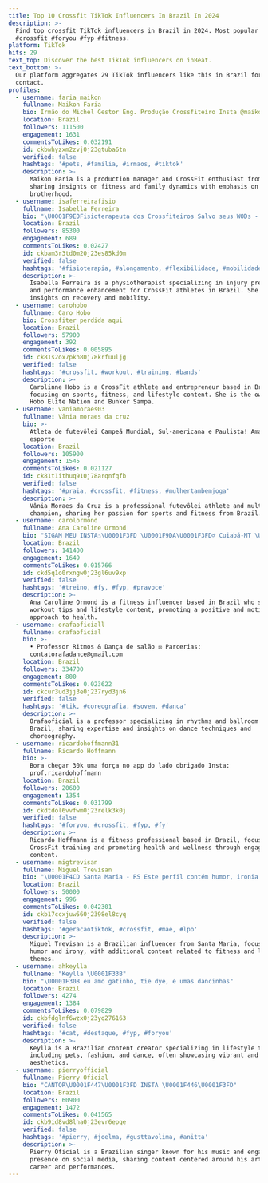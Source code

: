 ```yaml
---
title: Top 10 Crossfit TikTok Influencers In Brazil In 2024
description: >-
  Find top crossfit TikTok influencers in Brazil in 2024. Most popular hashtags:
  #crossfit #foryou #fyp #fitness.
platform: TikTok
hits: 29
text_top: Discover the best TikTok influencers on inBeat.
text_bottom: >-
  Our platform aggregates 29 TikTok influencers like this in Brazil for you to
  contact.
profiles:
  - username: faria_maikon
    fullname: Maikon Faria
    bio: Irmão do Michel Gestor Eng. Produção Crossfiteiro Insta @maikon_faria
    location: Brazil
    followers: 111500
    engagement: 1631
    commentsToLikes: 0.032191
    id: ckbwhyzxm2zvj0j23gtuba6tn
    verified: false
    hashtags: '#pets, #familia, #irmaos, #tiktok'
    description: >-
      Maikon Faria is a production manager and CrossFit enthusiast from Brazil,
      sharing insights on fitness and family dynamics with emphasis on
      brotherhood.
  - username: isaferreirafisio
    fullname: Isabella Ferreira
    bio: "\U0001F9E0Fisioterapeuta dos Crossfiteiros Salvo seus WODs - lesões + perfomance \U0001F3CB\U0001F3FB‍♂️"
    location: Brazil
    followers: 85300
    engagement: 689
    commentsToLikes: 0.02427
    id: ckbam3r3td0m20j23es85kd0m
    verified: false
    hashtags: '#fisioterapia, #alongamento, #flexibilidade, #mobilidade'
    description: >-
      Isabella Ferreira is a physiotherapist specializing in injury prevention
      and performance enhancement for CrossFit athletes in Brazil. She provides
      insights on recovery and mobility.
  - username: carohobo
    fullname: Caro Hobo
    bio: Crossfiter perdida aqui
    location: Brazil
    followers: 57900
    engagement: 392
    commentsToLikes: 0.005895
    id: ck81s2ox7pkh80j78krfuuljg
    verified: false
    hashtags: '#crossfit, #workout, #training, #bands'
    description: >-
      Carolinne Hobo is a CrossFit athlete and entrepreneur based in Brazil,
      focusing on sports, fitness, and lifestyle content. She is the owner of
      Hobo Elite Nation and Bunker Sampa.
  - username: vaniamoraes03
    fullname: Vânia moraes da cruz
    bio: >-
      Atleta de futevôlei Campeã Mundial, Sul-americana e Paulista! Amante de
      esporte
    location: Brazil
    followers: 105900
    engagement: 1545
    commentsToLikes: 0.021127
    id: ck81t1ithuq910j78arqnfqfb
    verified: false
    hashtags: '#praia, #crossfit, #fitness, #mulhertambemjoga'
    description: >-
      Vânia Moraes da Cruz is a professional futevôlei athlete and multiple
      champion, sharing her passion for sports and fitness from Brazil.
  - username: carolormond
    fullname: Ana Caroline Ormond
    bio: "SIGAM MEU INSTA☝\U0001F3FD \U0001F9DA\U0001F3FD‍♂️ Cuiabá-MT \U0001F1E7\U0001F1F7/\U0001F1FA\U0001F1F8 seja luz \U0001F4A1 150K??"
    location: Brazil
    followers: 141400
    engagement: 1649
    commentsToLikes: 0.015766
    id: ckd5q1o0rxngw0j23gl6uv9xp
    verified: false
    hashtags: '#treino, #fy, #fyp, #pravoce'
    description: >-
      Ana Caroline Ormond is a fitness influencer based in Brazil who shares
      workout tips and lifestyle content, promoting a positive and motivating
      approach to health.
  - username: orafaoficiall
    fullname: orafaoficial
    bio: >-
      • Professor Ritmos & Dança de salão ✉️ Parcerias:
      contatorafadance@gmail.com
    location: Brazil
    followers: 334700
    engagement: 800
    commentsToLikes: 0.023622
    id: ckcur3ud3jj3e0j237ryd3jn6
    verified: false
    hashtags: '#tik, #coreografia, #sovem, #danca'
    description: >-
      Orafaoficial is a professor specializing in rhythms and ballroom dance in
      Brazil, sharing expertise and insights on dance techniques and
      choreography.
  - username: ricardohoffmann31
    fullname: Ricardo Hoffmann
    bio: >-
      Bora chegar 30k uma força no app do lado obrigado Insta:
      prof.ricardohoffmann
    location: Brazil
    followers: 20600
    engagement: 1354
    commentsToLikes: 0.031799
    id: ckdtdol6vvfwm0j23relk3k0j
    verified: false
    hashtags: '#foryou, #crossfit, #fyp, #fy'
    description: >-
      Ricardo Hoffmann is a fitness professional based in Brazil, focusing on
      CrossFit training and promoting health and wellness through engaging
      content.
  - username: migtrevisan
    fullname: Miguel Trevisan
    bio: "\U0001F4CD Santa Maria - RS Este perfil contém humor, ironia e mais!"
    location: Brazil
    followers: 50000
    engagement: 996
    commentsToLikes: 0.042301
    id: ckb17ccxjuw560j2398el8cyq
    verified: false
    hashtags: '#geracaotiktok, #crossfit, #mae, #lpo'
    description: >-
      Miguel Trevisan is a Brazilian influencer from Santa Maria, focusing on
      humor and irony, with additional content related to fitness and lifestyle
      themes.
  - username: ahkeylla
    fullname: "Keylla \U0001F33B"
    bio: "\U0001F308 eu amo gatinho, tie dye, e umas dancinhas"
    location: Brazil
    followers: 4274
    engagement: 1384
    commentsToLikes: 0.079829
    id: ckbfdglnf6wzx0j23yq276163
    verified: false
    hashtags: '#cat, #destaque, #fyp, #foryou'
    description: >-
      Keylla is a Brazilian content creator specializing in lifestyle themes,
      including pets, fashion, and dance, often showcasing vibrant and colorful
      aesthetics.
  - username: pierryofficial
    fullname: Pierry Oficial
    bio: "CANTOR\U0001F447\U0001F3FD INSTA \U0001F446\U0001F3FD"
    location: Brazil
    followers: 60900
    engagement: 1472
    commentsToLikes: 0.041565
    id: ckb9id8vd8lha0j23evr6epqe
    verified: false
    hashtags: '#pierry, #joelma, #gusttavolima, #anitta'
    description: >-
      Pierry Oficial is a Brazilian singer known for his music and engaging
      presence on social media, sharing content centered around his artistic
      career and performances.
---
```


